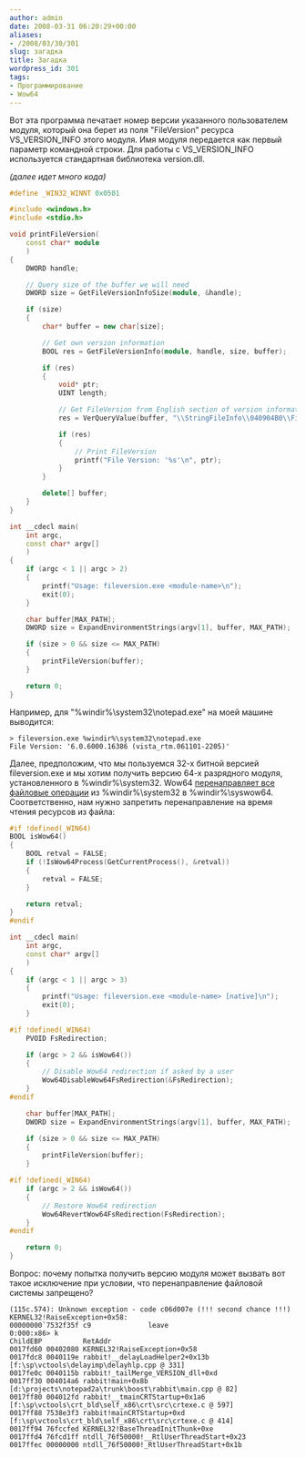 ```yaml
---
author: admin
date: 2008-03-31 06:20:29+00:00
aliases:
- /2008/03/30/301
slug: загадка
title: Загадка
wordpress_id: 301
tags:
- Программирование
- Wow64
---
```


Вот эта программа печатает номер версии указанного пользователем модуля, который она берет из поля "FileVersion" ресурса VS_VERSION_INFO этого модуля. Имя модуля передается как первый параметр командной строки. Для работы с VS_VERSION_INFO используется стандартная библиотека version.dll. 

_(далее идет много кода)_

```cpp
#define _WIN32_WINNT 0x0501

#include <windows.h>
#include <stdio.h>

void printFileVersion(
    const char* module
    )
{
    DWORD handle;

    // Query size of the buffer we will need
    DWORD size = GetFileVersionInfoSize(module, &handle);

    if (size)
    {
        char* buffer = new char[size];

        // Get own version information
        BOOL res = GetFileVersionInfo(module, handle, size, buffer);

        if (res)
        {
            void* ptr;
            UINT length;

            // Get FileVersion from English section of version information
            res = VerQueryValue(buffer, "\\StringFileInfo\\040904B0\\FileVersion", &ptr, &length);

            if (res)
            {
                // Print FileVersion
                printf("File Version: '%s'\n", ptr);
            }
        }

        delete[] buffer;
    }
}

int __cdecl main(
    int argc,
    const char* argv[]
    )
{
    if (argc < 1 || argc > 2)
    {
        printf("Usage: fileversion.exe <module-name>\n");
        exit(0);
    }

    char buffer[MAX_PATH];
    DWORD size = ExpandEnvironmentStrings(argv[1], buffer, MAX_PATH);

    if (size > 0 && size <= MAX_PATH)
    {
        printFileVersion(buffer);
    }

    return 0;
}
```

Например, для "%windir%\system32\notepad.exe" на моей машине выводится:

```no-highlight
> fileversion.exe %windir%\system32\notepad.exe
File Version: '6.0.6000.16386 (vista_rtm.061101-2205)'
```

Далее, предположим, что мы пользуемся 32-х битной версией fileversion.exe и мы хотим получить версию 64-х разрядного модуля, установленного в %windir%\system32. Wow64 [перенаправляет все файловые операции](http://msdn2.microsoft.com/en-us/library/aa384187.aspx) из %windir%\system32 в %windir%\syswow64. Соответственно, нам нужно запретить перенаправление на время чтения ресурсов из файла:

```cpp
#if !defined(_WIN64)
BOOL isWow64()
{
    BOOL retval = FALSE;
    if (!IsWow64Process(GetCurrentProcess(), &retval))
    {
        retval = FALSE;
    }

    return retval;
}
#endif

int __cdecl main(
    int argc,
    const char* argv[]
    )
{
    if (argc < 1 || argc > 3)
    {
        printf("Usage: fileversion.exe <module-name> [native]\n");
        exit(0);
    }

#if !defined(_WIN64)
    PVOID FsRedirection;

    if (argc > 2 && isWow64())
    {
        // Disable Wow64 redirection if asked by a user
        Wow64DisableWow64FsRedirection(&FsRedirection);
    }
#endif

    char buffer[MAX_PATH];
    DWORD size = ExpandEnvironmentStrings(argv[1], buffer, MAX_PATH);

    if (size > 0 && size <= MAX_PATH)
    {
        printFileVersion(buffer);
    }

#if !defined(_WIN64)
    if (argc > 2 && isWow64())
    {
        // Restore Wow64 redirection
        Wow64RevertWow64FsRedirection(FsRedirection);
    }
#endif

    return 0;
}
```

Вопрос: почему попытка получить версию модуля может вызвать вот такое исключение при условии, что перенаправление файловой системы запрещено?

```no-highlight
(115c.574): Unknown exception - code c06d007e (!!! second chance !!!)
KERNEL32!RaiseException+0x58:
00000000`7532f35f c9              leave
0:000:x86> k
ChildEBP          RetAddr           
0017fd60 00402080 KERNEL32!RaiseException+0x58
0017fdc8 0040119e rabbit!__delayLoadHelper2+0x13b [f:\sp\vctools\delayimp\delayhlp.cpp @ 331]
0017fe0c 0040115b rabbit!_tailMerge_VERSION_dll+0xd
0017ff30 004014a6 rabbit!main+0x8b [d:\projects\notepad2a\trunk\boost\rabbit\main.cpp @ 82]
0017ff80 004012fd rabbit!__tmainCRTStartup+0x1a6 [f:\sp\vctools\crt_bld\self_x86\crt\src\crtexe.c @ 597]
0017ff88 7538e3f3 rabbit!mainCRTStartup+0xd [f:\sp\vctools\crt_bld\self_x86\crt\src\crtexe.c @ 414]
0017ff94 76fccfed KERNEL32!BaseThreadInitThunk+0xe
0017ffd4 76fcd1ff ntdll_76f50000!__RtlUserThreadStart+0x23
0017ffec 00000000 ntdll_76f50000!_RtlUserThreadStart+0x1b
```
